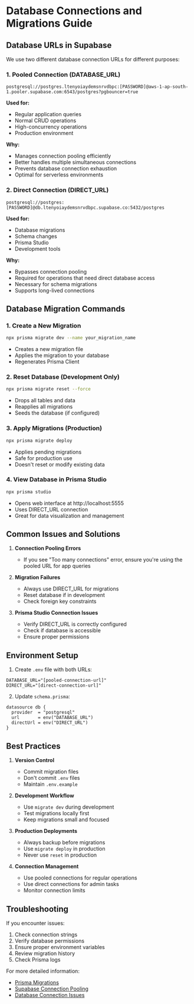 # Database Connections and Migrations Guide

## Database URLs in Supabase

We use two different database connection URLs for different purposes:

### 1. Pooled Connection (DATABASE_URL)
```
postgresql://postgres.ltenyoiaydemsnrvdbpc:[PASSWORD]@aws-1-ap-south-1.pooler.supabase.com:6543/postgres?pgbouncer=true
```

**Used for:**
- Regular application queries
- Normal CRUD operations
- High-concurrency operations
- Production environment

**Why:**
- Manages connection pooling efficiently
- Better handles multiple simultaneous connections
- Prevents database connection exhaustion
- Optimal for serverless environments

### 2. Direct Connection (DIRECT_URL)
```
postgresql://postgres:[PASSWORD]@db.ltenyoiaydemsnrvdbpc.supabase.co:5432/postgres
```

**Used for:**
- Database migrations
- Schema changes
- Prisma Studio
- Development tools

**Why:**
- Bypasses connection pooling
- Required for operations that need direct database access
- Necessary for schema migrations
- Supports long-lived connections

## Database Migration Commands

### 1. Create a New Migration
```bash
npx prisma migrate dev --name your_migration_name
```
- Creates a new migration file
- Applies the migration to your database
- Regenerates Prisma Client

### 2. Reset Database (Development Only)
```bash
npx prisma migrate reset --force
```
- Drops all tables and data
- Reapplies all migrations
- Seeds the database (if configured)

### 3. Apply Migrations (Production)
```bash
npx prisma migrate deploy
```
- Applies pending migrations
- Safe for production use
- Doesn't reset or modify existing data

### 4. View Database in Prisma Studio
```bash
npx prisma studio
```
- Opens web interface at http://localhost:5555
- Uses DIRECT_URL connection
- Great for data visualization and management

## Common Issues and Solutions

1. **Connection Pooling Errors**
   - If you see "Too many connections" error, ensure you're using the pooled URL for app queries

2. **Migration Failures**
   - Always use DIRECT_URL for migrations
   - Reset database if in development
   - Check foreign key constraints

3. **Prisma Studio Connection Issues**
   - Verify DIRECT_URL is correctly configured
   - Check if database is accessible
   - Ensure proper permissions

## Environment Setup

1. Create `.env` file with both URLs:
```env
DATABASE_URL="[pooled-connection-url]"
DIRECT_URL="[direct-connection-url]"
```

2. Update `schema.prisma`:
```prisma
datasource db {
  provider  = "postgresql"
  url       = env("DATABASE_URL")
  directUrl = env("DIRECT_URL")
}
```

## Best Practices

1. **Version Control**
   - Commit migration files
   - Don't commit `.env` files
   - Maintain `.env.example`

2. **Development Workflow**
   - Use `migrate dev` during development
   - Test migrations locally first
   - Keep migrations small and focused

3. **Production Deployments**
   - Always backup before migrations
   - Use `migrate deploy` in production
   - Never use `reset` in production

4. **Connection Management**
   - Use pooled connections for regular operations
   - Use direct connections for admin tasks
   - Monitor connection limits

## Troubleshooting

If you encounter issues:

1. Check connection strings
2. Verify database permissions
3. Ensure proper environment variables
4. Review migration history
5. Check Prisma logs

For more detailed information:
- [Prisma Migrations](https://www.prisma.io/docs/concepts/components/prisma-migrate)
- [Supabase Connection Pooling](https://supabase.com/docs/guides/database/connecting-to-postgres)
- [Database Connection Issues](https://supabase.com/docs/guides/database/connecting-to-postgres#connection-pool)